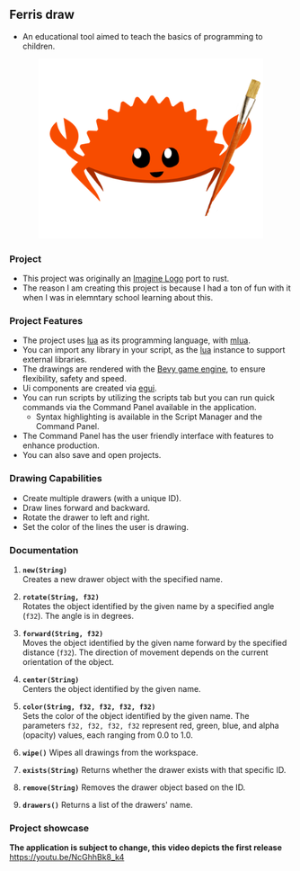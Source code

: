 ## Ferris draw
- An educational tool aimed to teach the basics of programming to children.

<p align="center">
  <img src="https://github.com/marci1175/ferris_draw/blob/master/assets/icon.png" alt="Application Icon" width="400">
</p>

### Project
- This project was originally an [Imagine Logo](https://imagine.input.sk/international.html) port to rust.
- The reason I am creating this project is because I had a ton of fun with it when I was in elemntary school learning about this.

### Project Features
- The project uses [lua](https://www.lua.org/) as its programming language, with [mlua](https://github.com/mlua-rs/mlua).
- You can import any library in your script, as the [lua](https://www.lua.org/) instance to support external libraries.
- The drawings are rendered with the [Bevy game engine](https://bevyengine.org/), to ensure flexibility, safety and speed.
- Ui components are created via [egui](https://crates.io/crates/egui).
- You can run scripts by utilizing the scripts tab but you can run quick commands via the Command Panel available in the application.
  - Syntax highlighting is available in the Script Manager and the Command Panel.
- The Command Panel has the user friendly interface with features to enhance production.
- You can also save and open projects.

### Drawing Capabilities
- Create multiple drawers (with a unique ID).
- Draw lines forward and backward.
- Rotate the drawer to left and right.
- Set the color of the lines the user is drawing.

### Documentation

1. **`new(String)`**  
   Creates a new drawer object with the specified name.

2. **`rotate(String, f32)`**  
   Rotates the object identified by the given name by a specified angle (`f32`). The angle is in degrees.

3. **`forward(String, f32)`**  
   Moves the object identified by the given name forward by the specified distance (`f32`). The direction of movement depends on the current orientation of the object.

4. **`center(String)`**  
   Centers the object identified by the given name.

5. **`color(String, f32, f32, f32, f32)`**  
   Sets the color of the object identified by the given name. The parameters `f32, f32, f32, f32` represent red, green, blue, and alpha (opacity) values, each ranging from 0.0 to 1.0.

6. **`wipe()`**
   Wipes all drawings from the workspace.

7. **`exists(String)`**
   Returns whether the drawer exists with that specific ID.

8. **`remove(String)`**
   Removes the drawer object based on the ID.

9. **`drawers()`**
   Returns a list of the drawers' name.

### Project showcase
**The application is subject to change, this video depicts the first release**
https://youtu.be/NcGhhBk8_k4